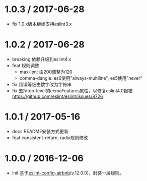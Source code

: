 1.0.3 / 2017-06-28
==================
- fix 1.0.x版本继续支持eslint3.x

1.0.2 / 2017-06-28
==================
- breaking 依赖升级到eslint4.x
- feat 规则调整
  - max-len: 由200调整为120
  - comma-dangle: es6使用"always-multiline", es5使用"never"
- fix 错误等级由数字改为字符串
- fix 去掉top-level的ecmaFeatures属性，以修复eslint4.0报错 https://github.com/eslint/eslint/issues/8726

1.0.1 / 2017-05-16
==================
- docs README安装方式更新
- feat consistent-return, radix规则修改

1.0.0 / 2016-12-06
==================
- init 基于[eslint-config-airbnb](https://www.npmjs.com/package/eslint-config-airbnb)(v.12.0.0)，封装一层规则。
